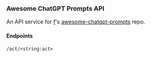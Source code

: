 ### Awesome ChatGPT Prompts API

An API service for [f]("https://github.com/f/")'s [awesome-chatgpt-prompts]("https://github.com/f/awesome-chatgpt-prompts") repo.

#### Endpoints

```
/act/<string:act>
```
